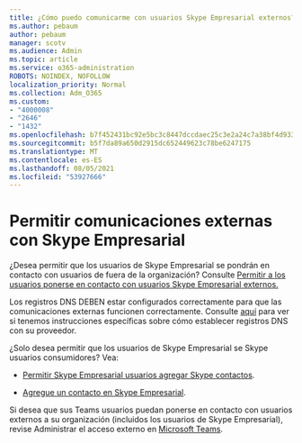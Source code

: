 ```yaml
---
title: ¿Cómo puedo comunicarme con usuarios Skype Empresarial externos?
ms.author: pebaum
author: pebaum
manager: scotv
ms.audience: Admin
ms.topic: article
ms.service: o365-administration
ROBOTS: NOINDEX, NOFOLLOW
localization_priority: Normal
ms.collection: Adm_O365
ms.custom:
- "4000008"
- "2646"
- "1432"
ms.openlocfilehash: b7f452431bc92e5bc3c8447dccdaec25c3e2a24c7a38bf4d933d3f125e4d2d35
ms.sourcegitcommit: b5f7da89a650d2915dc652449623c78be6247175
ms.translationtype: MT
ms.contentlocale: es-ES
ms.lasthandoff: 08/05/2021
ms.locfileid: "53927666"
---
```

# <a name="allow-external-communications-with-skype-for-business"></a>Permitir comunicaciones externas con Skype Empresarial 

¿Desea permitir que los usuarios de Skype Empresarial se pondrán en contacto con usuarios de fuera de la organización? Consulte [Permitir a los usuarios ponerse en contacto con usuarios Skype Empresarial externos.](https://docs.microsoft.com/skypeforbusiness/set-up-skype-for-business-online/allow-users-to-contact-external-skype-for-business-users)

Los registros DNS DEBEN estar configurados correctamente para que las comunicaciones externas funcionen correctamente. Consulte [aquí](https://docs.microsoft.com/microsoft-365/admin/get-help-with-domains/set-up-your-domain-host-specific-instructions) para ver si tenemos instrucciones específicas sobre cómo establecer registros DNS con su proveedor. 

¿Solo desea permitir que los usuarios de Skype Empresarial se Skype usuarios consumidores? Vea:

- [Permitir Skype Empresarial usuarios agregar Skype contactos](https://docs.microsoft.com/skypeforbusiness/set-up-skype-for-business-online/let-skype-for-business-users-add-skype-contacts). 

- [Agregue un contacto en Skype Empresarial](https://support.office.com/article/add-a-contact-in-skype-for-business-89338023-2adf-4f5c-90b6-f8b6f72fadd1).


Si desea que sus Teams usuarios puedan ponerse en contacto con usuarios externos a su organización (incluidos los usuarios de Skype Empresarial), revise Administrar el acceso externo en [Microsoft Teams](https://docs.microsoft.com/microsoftteams/let-your-teams-users-communicate-with-other-people). 